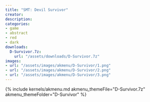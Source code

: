 ```yaml
---
title: "SMT: Devil Survivor"
creator: 
description: 
categories:
- game
- abstract
- red
- dark
downloads:
  D-Survivor.7z:
    url: "/assets/downloads/D-Survivor.7z"
images:
- url: "/assets/images/akmenu/D-Survivor/1.png"
- url: "/assets/images/akmenu/D-Survivor/2.png"
- url: "/assets/images/akmenu/D-Survivor/3.png"
---
```


{% include kernels/akmenu.md akmenu_themeFile="D-Survivor.7z" akmenu_themeFolder="D-Survivor" %}
